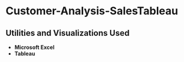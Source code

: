 # Customer-Analysis-SalesTableau

<h2> Utilities and Visualizations Used</h2>

- <b>Microsoft Excel</b> 
- <b>Tableau</b>

